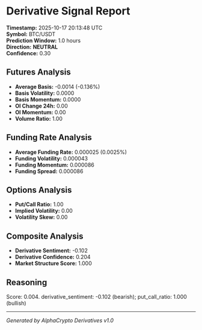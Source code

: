 # Derivative Signal Report

**Timestamp:** 2025-10-17 20:13:48 UTC  
**Symbol:** BTC/USDT  
**Prediction Window:** 1.0 hours  
**Direction:** **NEUTRAL**  
**Confidence:** 0.30

## Futures Analysis
- **Average Basis:** -0.0014 (-0.136%)
- **Basis Volatility:** 0.0000
- **Basis Momentum:** 0.0000
- **OI Change 24h:** 0.00
- **OI Momentum:** 0.00
- **Volume Ratio:** 1.00

## Funding Rate Analysis
- **Average Funding Rate:** 0.000025 (0.0025%)
- **Funding Volatility:** 0.000043
- **Funding Momentum:** 0.000086
- **Funding Spread:** 0.000086

## Options Analysis
- **Put/Call Ratio:** 1.00
- **Implied Volatility:** 0.00
- **Volatility Skew:** 0.00

## Composite Analysis
- **Derivative Sentiment:** -0.102
- **Derivative Confidence:** 0.204
- **Market Structure Score:** 1.000

## Reasoning
Score: 0.004. derivative_sentiment: -0.102 (bearish); put_call_ratio: 1.000 (bullish)

---
*Generated by AlphaCrypto Derivatives v1.0*
